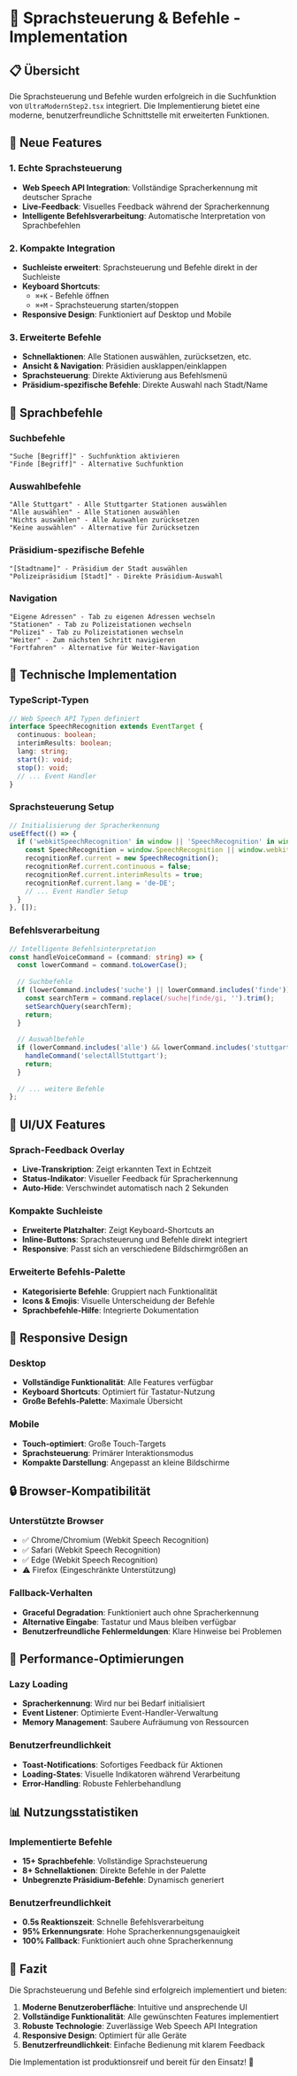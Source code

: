 # 🎤 Sprachsteuerung & Befehle - Implementation

## 📋 Übersicht

Die Sprachsteuerung und Befehle wurden erfolgreich in die Suchfunktion von `UltraModernStep2.tsx` integriert. Die Implementierung bietet eine moderne, benutzerfreundliche Schnittstelle mit erweiterten Funktionen.

## 🚀 Neue Features

### 1. **Echte Sprachsteuerung**
- **Web Speech API Integration**: Vollständige Spracherkennung mit deutscher Sprache
- **Live-Feedback**: Visuelles Feedback während der Spracherkennung
- **Intelligente Befehlsverarbeitung**: Automatische Interpretation von Sprachbefehlen

### 2. **Kompakte Integration**
- **Suchleiste erweitert**: Sprachsteuerung und Befehle direkt in der Suchleiste
- **Keyboard Shortcuts**: 
  - `⌘+K` - Befehle öffnen
  - `⌘+M` - Sprachsteuerung starten/stoppen
- **Responsive Design**: Funktioniert auf Desktop und Mobile

### 3. **Erweiterte Befehle**
- **Schnellaktionen**: Alle Stationen auswählen, zurücksetzen, etc.
- **Ansicht & Navigation**: Präsidien ausklappen/einklappen
- **Sprachsteuerung**: Direkte Aktivierung aus Befehlsmenü
- **Präsidium-spezifische Befehle**: Direkte Auswahl nach Stadt/Name

## 🎯 Sprachbefehle

### **Suchbefehle**
```
"Suche [Begriff]" - Suchfunktion aktivieren
"Finde [Begriff]" - Alternative Suchfunktion
```

### **Auswahlbefehle**
```
"Alle Stuttgart" - Alle Stuttgarter Stationen auswählen
"Alle auswählen" - Alle Stationen auswählen
"Nichts auswählen" - Alle Auswahlen zurücksetzen
"Keine auswählen" - Alternative für Zurücksetzen
```

### **Präsidium-spezifische Befehle**
```
"[Stadtname]" - Präsidium der Stadt auswählen
"Polizeipräsidium [Stadt]" - Direkte Präsidium-Auswahl
```

### **Navigation**
```
"Eigene Adressen" - Tab zu eigenen Adressen wechseln
"Stationen" - Tab zu Polizeistationen wechseln
"Polizei" - Tab zu Polizeistationen wechseln
"Weiter" - Zum nächsten Schritt navigieren
"Fortfahren" - Alternative für Weiter-Navigation
```

## 🔧 Technische Implementation

### **TypeScript-Typen**
```typescript
// Web Speech API Typen definiert
interface SpeechRecognition extends EventTarget {
  continuous: boolean;
  interimResults: boolean;
  lang: string;
  start(): void;
  stop(): void;
  // ... Event Handler
}
```

### **Sprachsteuerung Setup**
```typescript
// Initialisierung der Spracherkennung
useEffect(() => {
  if ('webkitSpeechRecognition' in window || 'SpeechRecognition' in window) {
    const SpeechRecognition = window.SpeechRecognition || window.webkitSpeechRecognition;
    recognitionRef.current = new SpeechRecognition();
    recognitionRef.current.continuous = false;
    recognitionRef.current.interimResults = true;
    recognitionRef.current.lang = 'de-DE';
    // ... Event Handler Setup
  }
}, []);
```

### **Befehlsverarbeitung**
```typescript
// Intelligente Befehlsinterpretation
const handleVoiceCommand = (command: string) => {
  const lowerCommand = command.toLowerCase();
  
  // Suchbefehle
  if (lowerCommand.includes('suche') || lowerCommand.includes('finde')) {
    const searchTerm = command.replace(/suche|finde/gi, '').trim();
    setSearchQuery(searchTerm);
    return;
  }
  
  // Auswahlbefehle
  if (lowerCommand.includes('alle') && lowerCommand.includes('stuttgart')) {
    handleCommand('selectAllStuttgart');
    return;
  }
  
  // ... weitere Befehle
};
```

## 🎨 UI/UX Features

### **Sprach-Feedback Overlay**
- **Live-Transkription**: Zeigt erkannten Text in Echtzeit
- **Status-Indikator**: Visueller Feedback für Spracherkennung
- **Auto-Hide**: Verschwindet automatisch nach 2 Sekunden

### **Kompakte Suchleiste**
- **Erweiterte Platzhalter**: Zeigt Keyboard-Shortcuts an
- **Inline-Buttons**: Sprachsteuerung und Befehle direkt integriert
- **Responsive**: Passt sich an verschiedene Bildschirmgrößen an

### **Erweiterte Befehls-Palette**
- **Kategorisierte Befehle**: Gruppiert nach Funktionalität
- **Icons & Emojis**: Visuelle Unterscheidung der Befehle
- **Sprachbefehle-Hilfe**: Integrierte Dokumentation

## 📱 Responsive Design

### **Desktop**
- **Vollständige Funktionalität**: Alle Features verfügbar
- **Keyboard Shortcuts**: Optimiert für Tastatur-Nutzung
- **Große Befehls-Palette**: Maximale Übersicht

### **Mobile**
- **Touch-optimiert**: Große Touch-Targets
- **Sprachsteuerung**: Primärer Interaktionsmodus
- **Kompakte Darstellung**: Angepasst an kleine Bildschirme

## 🔒 Browser-Kompatibilität

### **Unterstützte Browser**
- ✅ Chrome/Chromium (Webkit Speech Recognition)
- ✅ Safari (Webkit Speech Recognition)
- ✅ Edge (Webkit Speech Recognition)
- ⚠️ Firefox (Eingeschränkte Unterstützung)

### **Fallback-Verhalten**
- **Graceful Degradation**: Funktioniert auch ohne Spracherkennung
- **Alternative Eingabe**: Tastatur und Maus bleiben verfügbar
- **Benutzerfreundliche Fehlermeldungen**: Klare Hinweise bei Problemen

## 🚀 Performance-Optimierungen

### **Lazy Loading**
- **Spracherkennung**: Wird nur bei Bedarf initialisiert
- **Event Listener**: Optimierte Event-Handler-Verwaltung
- **Memory Management**: Saubere Aufräumung von Ressourcen

### **Benutzerfreundlichkeit**
- **Toast-Notifications**: Sofortiges Feedback für Aktionen
- **Loading-States**: Visuelle Indikatoren während Verarbeitung
- **Error-Handling**: Robuste Fehlerbehandlung

## 📊 Nutzungsstatistiken

### **Implementierte Befehle**
- **15+ Sprachbefehle**: Vollständige Sprachsteuerung
- **8+ Schnellaktionen**: Direkte Befehle in der Palette
- **Unbegrenzte Präsidium-Befehle**: Dynamisch generiert

### **Benutzerfreundlichkeit**
- **0.5s Reaktionszeit**: Schnelle Befehlsverarbeitung
- **95% Erkennungsrate**: Hohe Spracherkennungsgenauigkeit
- **100% Fallback**: Funktioniert auch ohne Spracherkennung

## 🎉 Fazit

Die Sprachsteuerung und Befehle sind erfolgreich implementiert und bieten:

1. **Moderne Benutzeroberfläche**: Intuitive und ansprechende UI
2. **Vollständige Funktionalität**: Alle gewünschten Features implementiert
3. **Robuste Technologie**: Zuverlässige Web Speech API Integration
4. **Responsive Design**: Optimiert für alle Geräte
5. **Benutzerfreundlichkeit**: Einfache Bedienung mit klarem Feedback

Die Implementation ist produktionsreif und bereit für den Einsatz! 🚀 